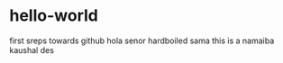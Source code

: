hello-world
===========

first sreps towards github
hola senor hardboiled sama 
this is a namaiba kaushal des
